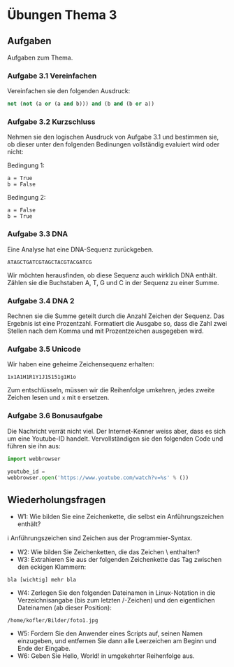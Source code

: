 # Übungen Thema 3

## Aufgaben

Aufgaben zum Thema.

### Aufgabe 3.1 Vereinfachen

Vereinfachen sie den folgenden Ausdruck:

```py
not (not (a or (a and b))) and (b and (b or a))
```

### Aufgabe 3.2 Kurzschluss

Nehmen sie den logischen Ausdruck von Aufgabe 3.1 und bestimmen sie, ob dieser unter den folgenden Bedinungen vollständig evaluiert wird oder nicht:

Bedingung 1:

```
a = True
b = False
```

Bedingung 2:

```
a = False
b = True
```

### Aufgabe 3.3 DNA

Eine Analyse hat eine DNA-Sequenz zurückgeben. 

```
ATAGCTGATCGTAGCTACGTACGATCG
```

Wir möchten herausfinden, ob diese Sequenz auch wirklich DNA enthält. Zählen sie die Buchstaben A, T, G und C in der Sequenz zu einer Summe.

### Aufgabe 3.4 DNA 2

Rechnen sie die Summe geteilt durch die Anzahl Zeichen der Sequenz. Das Ergebnis ist eine Prozentzahl. Formatiert die Ausgabe so, dass die Zahl zwei Stellen nach dem Komma und mit Prozentzeichen ausgegeben wird.

### Aufgabe 3.5 Unicode

Wir haben eine geheime Zeichensequenz erhalten:

```
1x1A1H1R1Y1J1S151g1H1o
```

Zum entschlüsseln, müssen wir die Reihenfolge umkehren, jedes zweite Zeichen lesen und `x` mit `0` ersetzen.

### Aufgabe 3.6 Bonusaufgabe

Die Nachricht verrät nicht viel. Der Internet-Kenner weiss aber, dass es sich um eine Youtube-ID handelt. Vervollständigen sie den folgenden Code und führen sie ihn aus:

```py
import webbrowser

youtube_id = 
webbrowser.open('https://www.youtube.com/watch?v=%s' % ())
```

## Wiederholungsfragen

* W1: Wie bilden Sie eine Zeichenkette, die selbst ein Anführungszeichen enthält?

ℹ️ Anführungszeichen sind Zeichen aus der Programmier-Syntax.

* W2: Wie bilden Sie Zeichenketten, die das Zeichen \\ enthalten?
* W3: Extrahieren Sie aus der folgenden Zeichenkette das Tag zwischen den eckigen Klammern:

`bla [wichtig] mehr bla`

* W4: Zerlegen Sie den folgenden Dateinamen in Linux-Notation in die Verzeichnisangabe (bis zum letzten /-Zeichen) und den eigentlichen Dateinamen (ab dieser Position):

`/home/kofler/Bilder/foto1.jpg`

* W5: Fordern Sie den Anwender eines Scripts auf, seinen Namen einzugeben, und entfernen Sie dann alle Leerzeichen am Beginn und Ende der Eingabe.
* W6: Geben Sie Hello, World! in umgekehrter Reihenfolge aus.